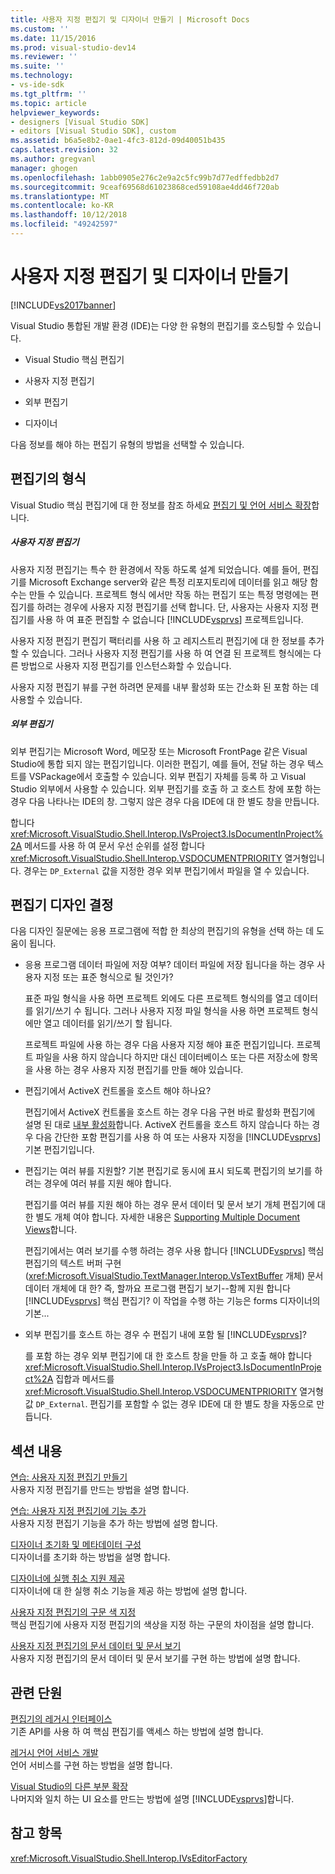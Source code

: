 ```yaml
---
title: 사용자 지정 편집기 및 디자이너 만들기 | Microsoft Docs
ms.custom: ''
ms.date: 11/15/2016
ms.prod: visual-studio-dev14
ms.reviewer: ''
ms.suite: ''
ms.technology:
- vs-ide-sdk
ms.tgt_pltfrm: ''
ms.topic: article
helpviewer_keywords:
- designers [Visual Studio SDK]
- editors [Visual Studio SDK], custom
ms.assetid: b6a5e8b2-0ae1-4fc3-812d-09d40051b435
caps.latest.revision: 32
ms.author: gregvanl
manager: ghogen
ms.openlocfilehash: 1abb0905e276c2e9a2c5fc99b7d77edffedbb2d7
ms.sourcegitcommit: 9ceaf69568d61023868ced59108ae4dd46f720ab
ms.translationtype: MT
ms.contentlocale: ko-KR
ms.lasthandoff: 10/12/2018
ms.locfileid: "49242597"
---
```

# <a name="creating-custom-editors-and-designers"></a>사용자 지정 편집기 및 디자이너 만들기
[!INCLUDE[vs2017banner](../includes/vs2017banner.md)]

Visual Studio 통합된 개발 환경 (IDE)는 다양 한 유형의 편집기를 호스팅할 수 있습니다.  
  
-   Visual Studio 핵심 편집기  
  
-   사용자 지정 편집기  
  
-   외부 편집기  
  
-   디자이너  
  
 다음 정보를 해야 하는 편집기 유형의 방법을 선택할 수 있습니다.  
  
## <a name="types-of-editor"></a>편집기의 형식  
 Visual Studio 핵심 편집기에 대 한 정보를 참조 하세요 [편집기 및 언어 서비스 확장](../extensibility/extending-the-editor-and-language-services.md)합니다.  
  
##### <a name="custom-editors"></a>사용자 지정 편집기  
 사용자 지정 편집기는 특수 한 환경에서 작동 하도록 설계 되었습니다. 예를 들어, 편집기를 Microsoft Exchange server와 같은 특정 리포지토리에 데이터를 읽고 해당 함수는 만들 수 있습니다. 프로젝트 형식 에서만 작동 하는 편집기 또는 특정 명령에는 편집기를 하려는 경우에 사용자 지정 편집기를 선택 합니다. 단, 사용자는 사용자 지정 편집기를 사용 하 여 표준 편집할 수 없습니다 [!INCLUDE[vsprvs](../includes/vsprvs-md.md)] 프로젝트입니다.  
  
 사용자 지정 편집기 편집기 팩터리를 사용 하 고 레지스트리 편집기에 대 한 정보를 추가할 수 있습니다. 그러나 사용자 지정 편집기를 사용 하 여 연결 된 프로젝트 형식에는 다른 방법으로 사용자 지정 편집기를 인스턴스화할 수 있습니다.  
  
 사용자 지정 편집기 뷰를 구현 하려면 문제를 내부 활성화 또는 간소화 된 포함 하는 데 사용할 수 있습니다.  
  
##### <a name="external-editors"></a>외부 편집기  
 외부 편집기는 Microsoft Word, 메모장 또는 Microsoft FrontPage 같은 Visual Studio에 통합 되지 않는 편집기입니다. 이러한 편집기, 예를 들어, 전달 하는 경우 텍스트를 VSPackage에서 호출할 수 있습니다. 외부 편집기 자체를 등록 하 고 Visual Studio 외부에서 사용할 수 있습니다. 외부 편집기를 호출 하 고 호스트 창에 포함 하는 경우 다음 나타나는 IDE의 창. 그렇지 않은 경우 다음 IDE에 대 한 별도 창을 만듭니다.  
  
 합니다 <xref:Microsoft.VisualStudio.Shell.Interop.IVsProject3.IsDocumentInProject%2A> 메서드를 사용 하 여 문서 우선 순위를 설정 합니다 <xref:Microsoft.VisualStudio.Shell.Interop.VSDOCUMENTPRIORITY> 열거형입니다. 경우는 `DP_External` 값을 지정한 경우 외부 편집기에서 파일을 열 수 있습니다.  
  
## <a name="editor-design-decisions"></a>편집기 디자인 결정  
 다음 디자인 질문에는 응용 프로그램에 적합 한 최상의 편집기의 유형을 선택 하는 데 도움이 됩니다.  
  
-   응용 프로그램 데이터 파일에 저장 여부? 데이터 파일에 저장 됩니다을 하는 경우 사용자 지정 또는 표준 형식으로 될 것인가?  
  
     표준 파일 형식을 사용 하면 프로젝트 외에도 다른 프로젝트 형식의를 열고 데이터를 읽기/쓰기 수 됩니다. 그러나 사용자 지정 파일 형식을 사용 하면 프로젝트 형식에만 열고 데이터를 읽기/쓰기 할 됩니다.  
  
     프로젝트 파일에 사용 하는 경우 다음 사용자 지정 해야 표준 편집기입니다. 프로젝트 파일을 사용 하지 않습니다 하지만 대신 데이터베이스 또는 다른 저장소에 항목을 사용 하는 경우 사용자 지정 편집기를 만들 해야 있습니다.  
  
-   편집기에서 ActiveX 컨트롤을 호스트 해야 하나요?  
  
     편집기에서 ActiveX 컨트롤을 호스트 하는 경우 다음 구현 바로 활성화 편집기에 설명 된 대로 [내부 활성화](../misc/in-place-activation.md)합니다. ActiveX 컨트롤을 호스트 하지 않습니다 하는 경우 다음 간단한 포함 편집기를 사용 하 여 또는 사용자 지정을 [!INCLUDE[vsprvs](../includes/vsprvs-md.md)] 기본 편집기입니다.  
  
-   편집기는 여러 뷰를 지원할? 기본 편집기로 동시에 표시 되도록 편집기의 보기를 하려는 경우에 여러 뷰를 지원 해야 합니다.  
  
     편집기를 여러 뷰를 지원 해야 하는 경우 문서 데이터 및 문서 보기 개체 편집기에 대 한 별도 개체 여야 합니다. 자세한 내용은 [Supporting Multiple Document Views](../extensibility/supporting-multiple-document-views.md)합니다.  
  
     편집기에서는 여러 보기를 수행 하려는 경우 사용 합니다 [!INCLUDE[vsprvs](../includes/vsprvs-md.md)] 핵심 편집기의 텍스트 버퍼 구현 (<xref:Microsoft.VisualStudio.TextManager.Interop.VsTextBuffer> 개체) 문서 데이터 개체에 대 한? 즉, 할까요 프로그램 편집기 보기--함께 지원 합니다 [!INCLUDE[vsprvs](../includes/vsprvs-md.md)] 핵심 편집기? 이 작업을 수행 하는 기능은 forms 디자이너의 기본...  
  
-   외부 편집기를 호스트 하는 경우 수 편집기 내에 포함 될 [!INCLUDE[vsprvs](../includes/vsprvs-md.md)]?  
  
     를 포함 하는 경우 외부 편집기에 대 한 호스트 창을 만들 하 고 호출 해야 합니다 <xref:Microsoft.VisualStudio.Shell.Interop.IVsProject3.IsDocumentInProject%2A> 집합과 메서드를 <xref:Microsoft.VisualStudio.Shell.Interop.VSDOCUMENTPRIORITY> 열거형 값 `DP_External`. 편집기를 포함할 수 없는 경우 IDE에 대 한 별도 창을 자동으로 만듭니다.  
  
## <a name="in-this-section"></a>섹션 내용  
 [연습: 사용자 지정 편집기 만들기](../extensibility/walkthrough-creating-a-custom-editor.md)  
 사용자 지정 편집기를 만드는 방법을 설명 합니다.  
  
 [연습: 사용자 지정 편집기에 기능 추가](../extensibility/walkthrough-adding-features-to-a-custom-editor.md)  
 사용자 지정 편집기 기능을 추가 하는 방법에 설명 합니다.  
  
 [디자이너 초기화 및 메타데이터 구성](../extensibility/designer-initialization-and-metadata-configuration.md)  
 디자이너를 초기화 하는 방법을 설명 합니다.  
  
 [디자이너에 실행 취소 지원 제공](../extensibility/supplying-undo-support-to-designers.md)  
 디자이너에 대 한 실행 취소 기능을 제공 하는 방법에 설명 합니다.  
  
 [사용자 지정 편집기의 구문 색 지정](../extensibility/syntax-coloring-in-custom-editors.md)  
 핵심 편집기에 사용자 지정 편집기의 색상을 지정 하는 구문의 차이점을 설명 합니다.  
  
 [사용자 지정 편집기의 문서 데이터 및 문서 보기](../extensibility/document-data-and-document-view-in-custom-editors.md)  
 사용자 지정 편집기의 문서 데이터 및 문서 보기를 구현 하는 방법에 설명 합니다.  
  
## <a name="related-sections"></a>관련 단원  
 [편집기의 레거시 인터페이스](../extensibility/legacy-interfaces-in-the-editor.md)  
 기존 API를 사용 하 여 핵심 편집기를 액세스 하는 방법에 설명 합니다.  
  
 [레거시 언어 서비스 개발](../extensibility/internals/developing-a-legacy-language-service.md)  
 언어 서비스를 구현 하는 방법을 설명 합니다.  
  
 [Visual Studio의 다른 부분 확장](../extensibility/extending-other-parts-of-visual-studio.md)  
 나머지와 일치 하는 UI 요소를 만드는 방법에 설명 [!INCLUDE[vsprvs](../includes/vsprvs-md.md)]합니다.  
  
## <a name="see-also"></a>참고 항목  
 <xref:Microsoft.VisualStudio.Shell.Interop.IVsEditorFactory>

